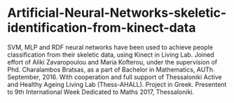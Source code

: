 # Artificial-Neural-Networks-skeletic-identification-from-kinect-data
SVM, MLP and RDF neural networks have been used to achieve people classification from their skeletic data, using Kinect in Living Lab.
Joined effort of Aliki Zavaropoulou and Maria Kofterou, under the supervision of Phd. Charalambos Bratsas, as a part of Bachelor in Mathematics, AUTh. September, 2016.
With cooperation and full support of Thessaloniki Active and Healthy Ageing Living Lab (Thess-AHALL).
Project in Greek.
Presentent to 9th International Week Dedicated to Maths 2017, Thessaloniki.




